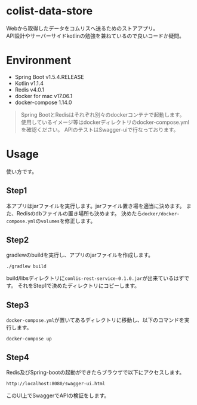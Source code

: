 # colist-data-store
Webから取得したデータをコムリスへ送るためのストアアプリ。  
API設計やサーバーサイドkotlinの勉強を兼ねているので良いコードか疑問。

# Environment
* Spring Boot v1.5.4.RELEASE
* Kotlin v1.1.4
* Redis v4.0.1
* docker for mac v17.06.1
* docker-compose 1.14.0
> Spring BootとRedisはそれぞれ別々のdockerコンテナで起動します。  
使用しているイメージ等はdockerディレクトリのdocker-compose.ymlを確認ください。
APIのテストはSwagger-uiで行なっております。

# Usage
使い方です。

## Step1
本アプリはjarファイルを実行します。jarファイル置き場を適当に決めます。
また、Redisのdbファイルの置き場所も決めます。
決めたら`docker/docker-compose.yml`の`volumes`を修正します。

## Step2
gradlewのbuildを実行し、アプリのjarファイルを作成します。
```command
./gradlew build
```
build/libsディレクトリに`comlis-rest-service-0.1.0.jar`が出来ているはずです。
それをStep1で決めたディレクトリにコピーします。

## Step3
`docker-compose.yml`が置いてあるディレクトリに移動し、以下のコマンドを実行します。
```command
docker-compose up
```

## Step4
Redis及びSpring-bootの起動ができたらブラウザで以下にアクセスします。
```url
http://localhost:8080/swagger-ui.html
```
このUI上でSwaggerでAPIの検証をします。
